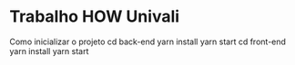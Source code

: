 # Trabalho HOW Univali
Como inicializar o projeto
cd back-end
yarn install
yarn start
cd front-end
yarn install
yarn start
